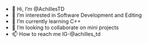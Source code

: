 - 👋 Hi, I’m @AchillesTD
- 👀 I’m interested in Software Development and Editing
- 🌱 I’m currently learning C++
- 💞️ I’m looking to collaborate on mini projects
- 📫 How to reach me IG-@achilles_td

<!---
AchillesTD/AchillesTD is a ✨ special ✨ repository because its `README.md` (this file) appears on your GitHub profile.
You can click the Preview link to take a look at your changes.
--->
